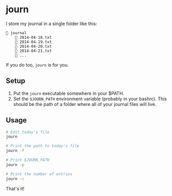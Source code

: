 journ
=====

I store my journal in a single folder like this:

```
📁 journal
    📝 2014-04-18.txt
    📝 2014-04-19.txt
    📝 2014-04-20.txt
    📝 2014-04-21.txt
    📝 ...
```

If you do too, `journ` is for you.

Setup
-----

1. Put the `journ` executable somewhere in your $PATH.
2. Set the `$JOURN_PATH` environment variable (probably in your bashrc). This should be the path of a folder where all of your journal files will live.

Usage
-----

```sh
# Edit today's file
journ

# Print the path to today's file
journ -f

# Print $JOURN_PATH
journ -p

# Print the number of entries
journ -c
```

That's it!
